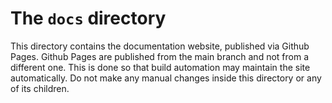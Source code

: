 # The `docs` directory

This directory contains the documentation website, published via Github Pages.
Github Pages are published from the main branch and not from a different one.
This is done so that build automation may maintain the site automatically.
Do not make any manual changes inside this directory or any of its children.
